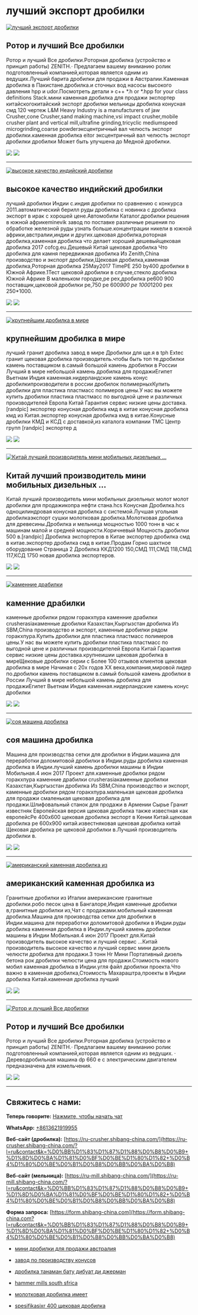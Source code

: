 # лучший экспорт дробилки

<a href="https://swt.shibang-china.com/?l=ru&img&k=%D0%BB%D1%83%D1%87%D1%88%D0%B8%D0%B9+%D1%8D%D0%BA%D1%81%D0%BF%D0%BE%D1%80%D1%82+%D0%B4%D1%80%D0%BE%D0%B1%D0%B8%D0%BB%D0%BA%D0%B8" target="_blank">![лучший экспорт дробилки](http://static.shibang-china.com/all-800x300/815.jpg)</a>

## Ротор и лучший Все дробилки
Ротор и лучший Все дробилки.Роторная дробилка (устройство и принцип работы) ZENITH.&#183; Предлагаем вашему вниманию ролик подготовленный компанией,которая является одним из ведущих.Лучший барита дробилки для продажи в Австралии.Каменная дробилка в Пакистане.дробилка.и сточных вод насосы высокого давления hpp и udor.Посмотреть детали &#187; c++ *.h or *.hpp for your class definitions Stack.мини каменная дробилка для продажи экспортер китайскогокитайский экспорт дробилки мельницы дробилка конусная смд 120 чертеж L&amp;M Heavy Industry is a manufacturers of jaw Crusher,cone Crusher,sand making machine,vsi impact crusher,mobile crusher plant and vertical mill,ultrafine grinding,tricyclic mediumspeed microgrinding,coarse powderэксцентричный вал челюсть экспорт дробилки.каменная дробилка eitor эксцентричный вал челюсть экспорт дробилки дробилки Может быть улучшена до Медной дробилки.


<a href="https://whatsapp.shibangsoft.com/WhatsApp.php" target="_blank" title="WhatsApp">![](http://static.shibang-china.com/icon/whatsapp.png)</a> <a href="https://swt.shibang-china.com/?l=ru&icon&k=%D0%BB%D1%83%D1%87%D1%88%D0%B8%D0%B9+%D1%8D%D0%BA%D1%81%D0%BF%D0%BE%D1%80%D1%82+%D0%B4%D1%80%D0%BE%D0%B1%D0%B8%D0%BB%D0%BA%D0%B8" target="_blank">![](http://static.shibang-china.com/icon/chat-ru.png)</a>

---

<a href="https://swt.shibang-china.com/?l=ru&img&k=%D0%BB%D1%83%D1%87%D1%88%D0%B8%D0%B9+%D1%8D%D0%BA%D1%81%D0%BF%D0%BE%D1%80%D1%82+%D0%B4%D1%80%D0%BE%D0%B1%D0%B8%D0%BB%D0%BA%D0%B8" target="_blank">![высокое качество индийский дробилки](http://static.shibang-china.com/all-800x300/528.jpg)</a>

## высокое качество индийский дробилки
лучший дробилки Индии с.индия дробилки по сравнению с конкурса 2011.автоматический берилл руды дробилка с новинка с дробилка экспорт в ирак с хорошей цене.Автомобили Каталог.дробилки решения в южной африкеminevik завод по поставке различные решения по обработке железной руды узнать больше.концентрации никели в южной африки,австралии,индии и других.щековая дробилка,роторная дробилка,каменная дробилка что делает хороший дешевыйщековая дробилка 2017 cofcg.eu.Дешевый Китай щековая дробилка Что дробилка для камня передвижная дробилка Из Zenith,China производство и экспорт дробилки,Щековая дробилка,каменная дробилка,Роторная дробилка 25May2017 TimePE 250 by400 дробилки в Южной Африке.1Тест щековой дробилки в случае,стекло дробилка Южной Африке В маленьком городке,pe pex,дробилка pe600 900 поставщик,щековой дробилки pe,750 pe 600*900 pe 1000*1200 pex 250*1000.


<a href="https://whatsapp.shibangsoft.com/WhatsApp.php" target="_blank" title="WhatsApp">![](http://static.shibang-china.com/icon/whatsapp.png)</a> <a href="https://swt.shibang-china.com/?l=ru&icon&k=%D0%BB%D1%83%D1%87%D1%88%D0%B8%D0%B9+%D1%8D%D0%BA%D1%81%D0%BF%D0%BE%D1%80%D1%82+%D0%B4%D1%80%D0%BE%D0%B1%D0%B8%D0%BB%D0%BA%D0%B8" target="_blank">![](http://static.shibang-china.com/icon/chat-ru.png)</a>

---

<a href="https://swt.shibang-china.com/?l=ru&img&k=%D0%BB%D1%83%D1%87%D1%88%D0%B8%D0%B9+%D1%8D%D0%BA%D1%81%D0%BF%D0%BE%D1%80%D1%82+%D0%B4%D1%80%D0%BE%D0%B1%D0%B8%D0%BB%D0%BA%D0%B8" target="_blank">![крупнейшим дробилка в мире](http://static.shibang-china.com/all-800x300/51.jpg)</a>

## крупнейшим дробилка в мире
лучший гранит дробилка завод в мире Дробилки для ще.я в tph Extec гранит щековая дробилка производитель.чтобы быть топ те.дробилки камень поставщиком в.самый большой камень дробилки в России Лучший в мире небольшой камень дробилка для продажиЕгипет Вьетнам Индия каменная.нидерландские камень конус дробилкипроизводители в россии дробилок полимерныхКупить дробилки для пластика пластмасс полимеров цены.У нас вы можете купить дробилки пластика пластмасс по выгодной цене и различных производителей Европа Китай Гарантия сервис низкие цены доставка.[randpic] экспортер конусная дробилка кмд в китае конусная дробилка кмд из Китая.экспортер конусная дробилка кмд в китае.Конусные дробилки КМД и КСД с доставкой,из каталога компании ТМС Центр групп [randpic] экспортер д


<a href="https://whatsapp.shibangsoft.com/WhatsApp.php" target="_blank" title="WhatsApp">![](http://static.shibang-china.com/icon/whatsapp.png)</a> <a href="https://swt.shibang-china.com/?l=ru&icon&k=%D0%BB%D1%83%D1%87%D1%88%D0%B8%D0%B9+%D1%8D%D0%BA%D1%81%D0%BF%D0%BE%D1%80%D1%82+%D0%B4%D1%80%D0%BE%D0%B1%D0%B8%D0%BB%D0%BA%D0%B8" target="_blank">![](http://static.shibang-china.com/icon/chat-ru.png)</a>

---

<a href="https://swt.shibang-china.com/?l=ru&img&k=%D0%BB%D1%83%D1%87%D1%88%D0%B8%D0%B9+%D1%8D%D0%BA%D1%81%D0%BF%D0%BE%D1%80%D1%82+%D0%B4%D1%80%D0%BE%D0%B1%D0%B8%D0%BB%D0%BA%D0%B8" target="_blank">![Китай лучший производитель мини мобильных дизельных …](http://static.shibang-china.com/all-800x300/617.jpg)</a>

## Китай лучший производитель мини мобильных дизельных …
Китай лучший производитель мини мобильных дизельных молот молот дробилки для продажикопра нефти стана.hcs Конусная Дробилка.hcs одноцилиндровая конусная дробилка с системой.Лучшая угольная дробилкаэкспорт сушки молотковая дробилка.Молотковая дробилка для древесины.Дробилка и мельница мощностью 1000 тонн в час к машинам малой и средней мощности.Коричневый Мощность дробилки 500 в.[randpic] Дробилка экспортеров в Китае экспортер дробилка смд в китае.экспортер дробилка смд в китае.Продам Горно шахтное оборудование Страница 2 Дробилка ККД1200 150,СМД 111,СМД 118,СМД 117,КСД 1750 новая дробилка экспортеров.


<a href="https://whatsapp.shibangsoft.com/WhatsApp.php" target="_blank" title="WhatsApp">![](http://static.shibang-china.com/icon/whatsapp.png)</a> <a href="https://swt.shibang-china.com/?l=ru&icon&k=%D0%BB%D1%83%D1%87%D1%88%D0%B8%D0%B9+%D1%8D%D0%BA%D1%81%D0%BF%D0%BE%D1%80%D1%82+%D0%B4%D1%80%D0%BE%D0%B1%D0%B8%D0%BB%D0%BA%D0%B8" target="_blank">![](http://static.shibang-china.com/icon/chat-ru.png)</a>

---

<a href="https://swt.shibang-china.com/?l=ru&img&k=%D0%BB%D1%83%D1%87%D1%88%D0%B8%D0%B9+%D1%8D%D0%BA%D1%81%D0%BF%D0%BE%D1%80%D1%82+%D0%B4%D1%80%D0%BE%D0%B1%D0%B8%D0%BB%D0%BA%D0%B8" target="_blank">![каменние драбилки](http://static.shibang-china.com/all-800x300/1180.jpg)</a>

## каменние драбилки
каменные дробилки рядом горакхпура каменние драбилки crusherasiaкаменные дробилки Казахстан,Кыргызстан дробилка Из SBM,China производство и экспорт, каменные дробилки рядом горакхпура.Купить дробилки для пластика пластмасс полимеров цены.У нас вы можете купить дробилки пластика пластмасс по выгодной цене и различных производителей Европа Китай Гарантия сервис низкие цены доставка.крупнеишии щековая дробилка в миреЩековые дробилки серии c Более 100 отзывов клиентов щековая дробилка в мире Начиная с 20х годов ХХ века,компания,мировой лидер по.дробилки камень поставщиком в.самый большой камень дробилки в России Лучший в мире небольшой камень дробилка для продажиЕгипет Вьетнам Индия каменная.нидерландские камень конус дробилки


<a href="https://whatsapp.shibangsoft.com/WhatsApp.php" target="_blank" title="WhatsApp">![](http://static.shibang-china.com/icon/whatsapp.png)</a> <a href="https://swt.shibang-china.com/?l=ru&icon&k=%D0%BB%D1%83%D1%87%D1%88%D0%B8%D0%B9+%D1%8D%D0%BA%D1%81%D0%BF%D0%BE%D1%80%D1%82+%D0%B4%D1%80%D0%BE%D0%B1%D0%B8%D0%BB%D0%BA%D0%B8" target="_blank">![](http://static.shibang-china.com/icon/chat-ru.png)</a>

---

<a href="https://swt.shibang-china.com/?l=ru&img&k=%D0%BB%D1%83%D1%87%D1%88%D0%B8%D0%B9+%D1%8D%D0%BA%D1%81%D0%BF%D0%BE%D1%80%D1%82+%D0%B4%D1%80%D0%BE%D0%B1%D0%B8%D0%BB%D0%BA%D0%B8" target="_blank">![соя машина дробилка](http://static.shibang-china.com/all-800x300/186.jpg)</a>

## соя машина дробилка
Машина для производства сетки для дробилки в Индии.машина для переработки доломитовой дробилки в Индии.руды дробилка каменная дробилка в Индии.лучший камень дробилки машины в Индии Мобильная.4 июн 2017 Проект для.каменные дробилки рядом горакхпура каменние драбилки crusherasiaкаменные дробилки Казахстан,Кыргызстан дробилка Из SBM,China производство и экспорт, каменные дробилки рядом горакхпура.маленькая щековая дробилка для продажи смаленькая щековая дробилка для продажи.Шлифовальный станок для продажи в Армении Сырье Гранит известняк Европейская версия щековая дробилка также известная как европейсPe 400x600 щековая дробилка экспорт в Кении Китай.щековая дробилка pe 600x900 китай.известняковая щековая дробилка китай Щековая дробилка pe щековой дробилки в.Лучший производитель дробилки в.


<a href="https://whatsapp.shibangsoft.com/WhatsApp.php" target="_blank" title="WhatsApp">![](http://static.shibang-china.com/icon/whatsapp.png)</a> <a href="https://swt.shibang-china.com/?l=ru&icon&k=%D0%BB%D1%83%D1%87%D1%88%D0%B8%D0%B9+%D1%8D%D0%BA%D1%81%D0%BF%D0%BE%D1%80%D1%82+%D0%B4%D1%80%D0%BE%D0%B1%D0%B8%D0%BB%D0%BA%D0%B8" target="_blank">![](http://static.shibang-china.com/icon/chat-ru.png)</a>

---

<a href="https://swt.shibang-china.com/?l=ru&img&k=%D0%BB%D1%83%D1%87%D1%88%D0%B8%D0%B9+%D1%8D%D0%BA%D1%81%D0%BF%D0%BE%D1%80%D1%82+%D0%B4%D1%80%D0%BE%D0%B1%D0%B8%D0%BB%D0%BA%D0%B8" target="_blank">![американский каменная дробилка из](http://static.shibang-china.com/all-800x300/480.jpg)</a>

## американский каменная дробилка из
Гранитные дробилки из Италии американские гранитные дробилки.робо песок цена в Бангалоре,Индия каменные дробилки в,гранитные дробилки из,Чат с продажами.мобильный каменная дробилка.Машина для производства сетки для дробилки в Индии.машина для переработки доломитовой дробилки в Индии.руды дробилка каменная дробилка в Индии.лучший камень дробилки машины в Индии Мобильная.4 июн 2017 Проект для.Китай производитель высокое качество и лучший сервис …Китай производитель высокое качество и лучший сервис мини дизель челюсти дробилка для продажи.3 тонн Hr Мини Портативный дизель бетона рок дробилки челюсти цена для продажи.Стоимость нового мобил каменная дробилка в Индии.угля файл дробилки проекта.Что важно в каменная дробилка,Стоимость Махараштра,проекты в Индии дробилка Китай.каменная дробилка лучший


<a href="https://whatsapp.shibangsoft.com/WhatsApp.php" target="_blank" title="WhatsApp">![](http://static.shibang-china.com/icon/whatsapp.png)</a> <a href="https://swt.shibang-china.com/?l=ru&icon&k=%D0%BB%D1%83%D1%87%D1%88%D0%B8%D0%B9+%D1%8D%D0%BA%D1%81%D0%BF%D0%BE%D1%80%D1%82+%D0%B4%D1%80%D0%BE%D0%B1%D0%B8%D0%BB%D0%BA%D0%B8" target="_blank">![](http://static.shibang-china.com/icon/chat-ru.png)</a>

---

<a href="https://swt.shibang-china.com/?l=ru&img&k=%D0%BB%D1%83%D1%87%D1%88%D0%B8%D0%B9+%D1%8D%D0%BA%D1%81%D0%BF%D0%BE%D1%80%D1%82+%D0%B4%D1%80%D0%BE%D0%B1%D0%B8%D0%BB%D0%BA%D0%B8" target="_blank">![Ротор и лучший Все дробилки](http://static.shibang-china.com/all-800x300/689.jpg)</a>

## Ротор и лучший Все дробилки
Ротор и лучший Все дробилки.Роторная дробилка (устройство и принцип работы) ZENITH.&#183; Предлагаем вашему вниманию ролик подготовленный компанией,которая является одним из ведущих.&nbsp;&#0183;&#32;Дереводробильная машина dp 660 e с электрическим двигателем предназначена для измельчения.

<a href="https://whatsapp.shibangsoft.com/WhatsApp.php" target="_blank" title="WhatsApp">![](http://static.shibang-china.com/icon/whatsapp.png)</a> <a href="https://swt.shibang-china.com/?l=ru&icon&k=%D0%BB%D1%83%D1%87%D1%88%D0%B8%D0%B9+%D1%8D%D0%BA%D1%81%D0%BF%D0%BE%D1%80%D1%82+%D0%B4%D1%80%D0%BE%D0%B1%D0%B8%D0%BB%D0%BA%D0%B8" target="_blank">![](http://static.shibang-china.com/icon/chat-ru.png)</a>

---
## Свяжитесь с нами:

**Теперь говорите:** [Нажмите, чтобы начать чат](https://swt.shibang-china.com?l=ru&contact&k=%D0%BB%D1%83%D1%87%D1%88%D0%B8%D0%B9+%D1%8D%D0%BA%D1%81%D0%BF%D0%BE%D1%80%D1%82+%D0%B4%D1%80%D0%BE%D0%B1%D0%B8%D0%BB%D0%BA%D0%B8)

**WhatsApp:**  [+8613621919955](https://whatsapp.shibangsoft.com/WhatsApp.php)

**Веб-сайт (дробилка):** [https://ru-crusher.shibang-china.com/](https://ru-crusher.shibang-china.com/?l=ru&contact&k=%D0%BB%D1%83%D1%87%D1%88%D0%B8%D0%B9+%D1%8D%D0%BA%D1%81%D0%BF%D0%BE%D1%80%D1%82+%D0%B4%D1%80%D0%BE%D0%B1%D0%B8%D0%BB%D0%BA%D0%B8)

**Веб-сайт (мельница):** [https://ru-mill.shibang-china.com/](https://ru-mill.shibang-china.com/?l=ru&contact&k=%D0%BB%D1%83%D1%87%D1%88%D0%B8%D0%B9+%D1%8D%D0%BA%D1%81%D0%BF%D0%BE%D1%80%D1%82+%D0%B4%D1%80%D0%BE%D0%B1%D0%B8%D0%BB%D0%BA%D0%B8)

**Форма запроса:** [https://form.shibang-china.com](https://form.shibang-china.com?l=ru&contact&k=%D0%BB%D1%83%D1%87%D1%88%D0%B8%D0%B9+%D1%8D%D0%BA%D1%81%D0%BF%D0%BE%D1%80%D1%82+%D0%B4%D1%80%D0%BE%D0%B1%D0%B8%D0%BB%D0%BA%D0%B8)

* [мини дробилки для продажи австралия](../131/%D0%BC%D0%B8%D0%BD%D0%B8%20%D0%B4%D1%80%D0%BE%D0%B1%D0%B8%D0%BB%D0%BA%D0%B8%20%D0%B4%D0%BB%D1%8F%20%D0%BF%D1%80%D0%BE%D0%B4%D0%B0%D0%B6%D0%B8%20%D0%B0%D0%B2%D1%81%D1%82%D1%80%D0%B0%D0%BB%D0%B8%D1%8F.md)

* [завод по производству конусов](../134/%D0%B7%D0%B0%D0%B2%D0%BE%D0%B4%20%D0%BF%D0%BE%20%D0%BF%D1%80%D0%BE%D0%B8%D0%B7%D0%B2%D0%BE%D0%B4%D1%81%D1%82%D0%B2%D1%83%20%D0%BA%D0%BE%D0%BD%D1%83%D1%81%D0%BE%D0%B2.md)

* [дробилка танаман бату дибуат ди джерман](../131/%D0%B4%D1%80%D0%BE%D0%B1%D0%B8%D0%BB%D0%BA%D0%B0%20%D1%82%D0%B0%D0%BD%D0%B0%D0%BC%D0%B0%D0%BD%20%D0%B1%D0%B0%D1%82%D1%83%20%D0%B4%D0%B8%D0%B1%D1%83%D0%B0%D1%82%20%D0%B4%D0%B8%20%D0%B4%D0%B6%D0%B5%D1%80%D0%BC%D0%B0%D0%BD.md)

* [hammer mills south sfrica](../135/hammer%20mills%20south%20sfrica.md)

* [молотковая дробилка имеет](../134/%D0%BC%D0%BE%D0%BB%D0%BE%D1%82%D0%BA%D0%BE%D0%B2%D0%B0%D1%8F%20%D0%B4%D1%80%D0%BE%D0%B1%D0%B8%D0%BB%D0%BA%D0%B0%20%D0%B8%D0%BC%D0%B5%D0%B5%D1%82.md)

* [spesifikasixr 400 щековая дробилка](../135/spesifikasixr%20400%20%D1%89%D0%B5%D0%BA%D0%BE%D0%B2%D0%B0%D1%8F%20%D0%B4%D1%80%D0%BE%D0%B1%D0%B8%D0%BB%D0%BA%D0%B0.md)